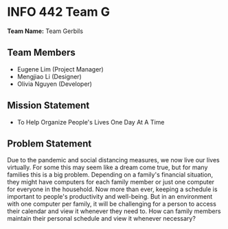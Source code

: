 # INFO 442 Team G

**Team Name:** Team Gerbils

## Team Members

* Eugene Lim (Project Manager)
* Mengjiao Li (Designer)
* Olivia Nguyen (Developer)

## Mission Statement

* To Help Organize People's Lives One Day At A Time

## Problem Statement

Due to the pandemic and social distancing measures, we now live our lives virtually. For some this may seem like a dream come true, but for many families this is a big problem. Depending on a family's financial situation, they might have computers for each family member or just one computer for everyone in the household. Now more than ever, keeping a schedule is important to people's productivity and well-being. But in an environment with one computer per family, it will be challenging for a person to access their calendar and view it whenever they need to. How can family members maintain their personal schedule and view it whenever necessary?
